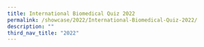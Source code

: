 ```yaml
---
title: International Biomedical Quiz 2022
permalink: /showcase/2022/International-Biomedical-Quiz-2022/
description: ""
third_nav_title: "2022"
---
```

